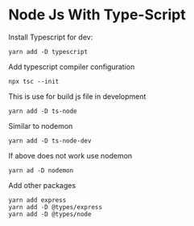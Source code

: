 # Node Js With Type-Script

Install Typescript for dev:
```
yarn add -D typescript
```

Add typescript compiler configuration
```
npx tsc --init
```

This is use for build js file in development
```
yarn add -D ts-node
```

Similar to nodemon
```
yarn add -D ts-node-dev
```

If above does not work use nodemon
```
yarn ad -D nodemon
```

Add other packages
```
yarn add express
yarn add -D @types/express
yarn add -D @types/node

```
